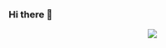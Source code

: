 ### Hi there 👋

<div align="center">
  <img src="https://user-images.githubusercontent.com/61224068/107314037-972c2200-6a72-11eb-8497-53c8102189c6.jpg">

</div>


<!--
**dkippes/dkippes** is a ✨ _special_ ✨ repository because its `README.md` (this file) appears on your GitHub profile.

Here are some ideas to get you started:

- 🔭 I’m currently working on ...
- 🌱 I’m currently learning ...
- 👯 I’m looking to collaborate on ...
- 🤔 I’m looking for help with ...
- 💬 Ask me about ...
- 📫 How to reach me: ...
- 😄 Pronouns: ...
- ⚡ Fun fact: ...
-->
